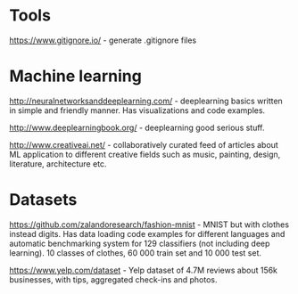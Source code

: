 # Tools
https://www.gitignore.io/ - generate .gitignore files

# Machine learning
http://neuralnetworksanddeeplearning.com/ - deeplearning basics written in simple and friendly manner. Has visualizations and code examples.

http://www.deeplearningbook.org/ - deeplearning good serious stuff.

http://www.creativeai.net/ - collaboratively curated feed of articles about ML application to different creative fields such as music, painting, design, literature, architecture etc.

# Datasets
https://github.com/zalandoresearch/fashion-mnist - MNIST but with clothes instead digits. Has data loading code examples for different languages and automatic benchmarking system for 129 classifiers (not including deep learning). 10 classes of clothes, 60 000 train set and 10 000 test set.

https://www.yelp.com/dataset - Yelp dataset of 4.7M reviews about 156k businesses, with tips, aggregated check-ins and photos.
